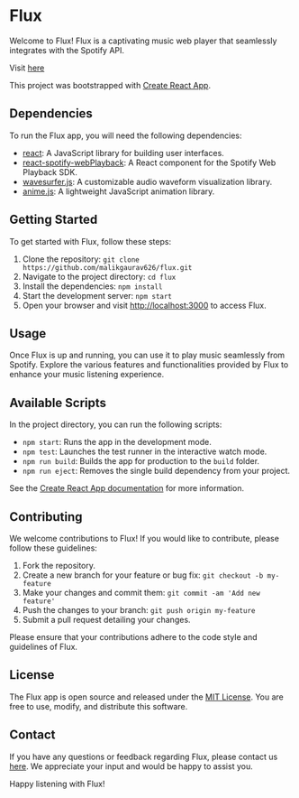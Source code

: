 # Flux

Welcome to Flux! Flux is a captivating music web player that seamlessly integrates with the Spotify API.

Visit [here](https://fluxplayer.netlify.app)

This project was bootstrapped with [Create React App](https://github.com/facebook/create-react-app).

## Dependencies

To run the Flux app, you will need the following dependencies:

- [react](https://reactjs.org/): A JavaScript library for building user interfaces.
- [react-spotify-webPlayback](https://github.com/gilbarbara/react-spotify-web-playback): A React component for the Spotify Web Playback SDK.
- [wavesurfer.js](https://github.com/katspaugh/wavesurfer.js): A customizable audio waveform visualization library.
- [anime.js](https://github.com/juliangarnier/anime): A lightweight JavaScript animation library.

## Getting Started

To get started with Flux, follow these steps:

1. Clone the repository: `git clone https://github.com/malikgaurav626/flux.git`
2. Navigate to the project directory: `cd flux`
3. Install the dependencies: `npm install`
4. Start the development server: `npm start`
5. Open your browser and visit [http://localhost:3000](http://localhost:3000) to access Flux.

## Usage

Once Flux is up and running, you can use it to play music seamlessly from Spotify. Explore the various features and functionalities provided by Flux to enhance your music listening experience.

## Available Scripts

In the project directory, you can run the following scripts:

- `npm start`: Runs the app in the development mode.
- `npm test`: Launches the test runner in the interactive watch mode.
- `npm run build`: Builds the app for production to the `build` folder.
- `npm run eject`: Removes the single build dependency from your project.

See the [Create React App documentation](https://facebook.github.io/create-react-app/docs) for more information.

## Contributing

We welcome contributions to Flux! If you would like to contribute, please follow these guidelines:

1. Fork the repository.
2. Create a new branch for your feature or bug fix: `git checkout -b my-feature`
3. Make your changes and commit them: `git commit -am 'Add new feature'`
4. Push the changes to your branch: `git push origin my-feature`
5. Submit a pull request detailing your changes.

Please ensure that your contributions adhere to the code style and guidelines of Flux.

## License

The Flux app is open source and released under the [MIT License](LICENSE). You are free to use, modify, and distribute this software.

## Contact

If you have any questions or feedback regarding Flux, please contact us [here](https://malikgaurav626@gmail.com). We appreciate your input and would be happy to assist you.

Happy listening with Flux!
